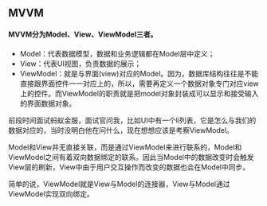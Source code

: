 ## MVVM
#### MVVM分为Model、View、ViewModel三者。
- Model：代表数据模型，数据和业务逻辑都在Model层中定义；
- View：代表UI视图，负责数据的展示；
- ViewModel：就是与界面(view)对应的Model。因为，数据库结构往往是不能直接跟界面控件一一对应上的，所以，需要再定义一个数据对象专门对应view上的控件。而ViewModel的职责就是把model对象封装成可以显示和接受输入的界面数据对象。

前段时间面试蚂蚁金服，面试官问我，比如UI中有一个li列表，它是怎么与我们的数据对应的，当时没明白他在问什么，现在想想应该是考察ViewModel。

Model和View并无直接关联，而是通过ViewModel来进行联系的，Model和ViewModel之间有着双向数据绑定的联系。因此当Model中的数据改变时会触发View层的刷新，View中由于用户交互操作而改变的数据也会在Model中同步。

简单的说，ViewModel就是View与Model的连接器，View与Model通过ViewModel实现双向绑定。